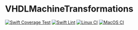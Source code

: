 # VHDLMachineTransformations
[![Swift Coverage Test](https://github.com/Morgan2010/VHDLMachineTransformations/actions/workflows/cov.yml/badge.svg)](https://github.com/Morgan2010/VHDLMachineTransformations/actions/workflows/cov.yml)
[![Swift Lint](https://github.com/Morgan2010/VHDLMachineTransformations/actions/workflows/swiftlint.yml/badge.svg)](https://github.com/Morgan2010/VHDLMachineTransformations/actions/workflows/swiftlint.yml)
[![Linux CI](https://github.com/Morgan2010/VHDLMachineTransformations/actions/workflows/ci-linux.yml/badge.svg)](https://github.com/Morgan2010/VHDLMachineTransformations/actions/workflows/ci-linux.yml)
[![MacOS CI](https://github.com/Morgan2010/VHDLMachineTransformations/actions/workflows/ci-macOS.yml/badge.svg)](https://github.com/Morgan2010/VHDLMachineTransformations/actions/workflows/ci-macOS.yml)

